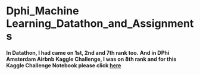 # Dphi_Machine Learning_Datathon_and_Assignments
**In Datathon, I had came on 1st, 2nd and 7th rank too.**
**And in DPhi Amsterdam Airbnb Kaggle Challenge, I was on 8th rank and for this Kaggle Challenge Notebook please click [here](<https://www.kaggle.com/nisrindhoondia/dphi-amsterdam-airbnb-kagglechallenge>)**
